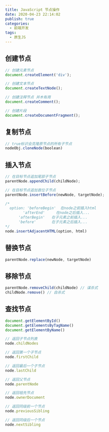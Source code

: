 ```yaml
---
title: JavaScript 节点操作
date: 2020-04-23 22:14:02
publish: true
categories:
  - 前端开发
tags:
  - 原生JS
---
```


<Boxx/>

## 创建节点
```javascript
// 创建元素节点
document.createElement('div');

// 创建文本节点
document.createTextNode();

// 创建注释节点 并木有用
document.createComment();

// 创建片段
document.createDocumentFragment();
```

## 复制节点
```javascript
// true标识会克隆原节点的所有子节点
nodeObj.cloneNode(boolean)
```

## 插入节点
```javascript
// 在目标节点追加尾部子节点
parentNode.appendChild(childNode);

// 在目标节点追加首位子节点
parentNode.insertBefore(newNode, targetNode);

/* 
  option: 'beforeBegin'  在node之前插入html
        'afterEnd'     在node之后插入...
      'afterBegin'   在子元素之前插入...
      'before'       在子元素之后插入...
*/
node.insertAdjacentHTML(option, html)
```

## 替换节点
```javascript
parentNode.replace(newNode, targetNode)
```

## 移除节点
```javascript
parentNode.removeChild(childNode) // 谋杀式
childNode.remove() // 自杀式
```

## 查找节点
```javascript
document.getElementById()
document.getElementsByTagName()
document.getElementByName()

// 返回子节点列表
node.childNodes

// 返回第一个子节点
node.firstChild

// 返回最后一个子节点
node.lastChild

// 返回父节点
node.parentNode

// 返回祖先节点
node.ownerDocument

// 返回同级前一个节点
node.previousSibling

// 返回同级后一个节点
node.nextSibling
```
